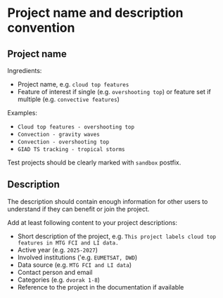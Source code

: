 # Project name and description convention

## Project name
Ingredients: 
- Project name, e.g. `cloud top features`
- Feature of interest if single (e.g. `overshooting top`) or feature set if multiple (e.g. `convective features`)

Examples:
- `Cloud top features - overshooting top`
- `Convection - gravity waves`
- `Convection - overshooting top`
- `GIAD TS tracking - tropical storms`

Test projects should be clearly marked with `sandbox` postfix.

## Description

The description should contain enough information for other users to understand if they can benefit or join the project. 

Add at least following content to your project descriptions:
- Short description of the project, e.g. `This project labels cloud top features in MTG FCI and LI data.`
- Active year (e.g. `2025-2027`)
- Involved institutions ('e.g. `EUMETSAT, DWD`)
- Data source (e.g. `MTG FCI and LI data`)
- Contact person and email 
- Categories (e.g. `dvorak 1-8`)
- Reference to the project in the documentation if available

